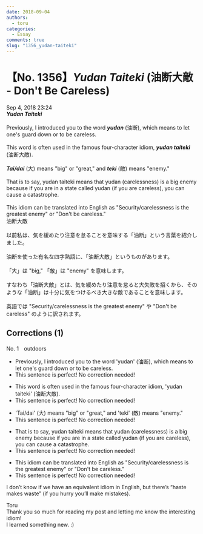 ```yaml
---
date: 2018-09-04
authors:
  - toru
categories:
  - Essay
comments: true
slug: "1356_yudan-taiteki"
---
```


# 【No. 1356】<strong><em>Yudan Taiteki</em></strong> (油断大敵 - Don't Be Careless)
<div class="date">Sep 4, 2018 23:24</div>
<div id="post"><div id="body_show_ori">
<strong><em>Yudan Taiteki</em></strong><br/><br/>Previously, I introduced you to the word <strong><em>yudan</em></strong> (油断), which means to let one's guard down or to be careless.<br/><br/>This word is often used in the famous four-character idiom, <strong><em>yudan taiteki</em></strong> (油断大敵).<br/><br/><strong><em>Tai/dai</em></strong> (大) means "big" or "great," and <strong><em>teki</em></strong> (敵) means "enemy."<br/><br/>That is to say, yudan taiteki means that yudan (carelessness) is a big enemy because if you are in a state called yudan (if you are careless), you can cause a catastrophe.<br/><br/>This idiom can be translated into English as "Security/carelessness is the greatest enemy" or "Don't be careless."
</div></div>

<!-- more -->

<div id="post_ja"><div id="body_show_mo">
油断大敵<br/><br/>以前私は、気を緩めたり注意を怠ることを意味する「油断」という言葉を紹介しました。<br/><br/>油断を使った有名な四字熟語に、「油断大敵」というものがあります。<br/><br/>「大」は "big," 「敵」は "enemy" を意味します。<br/><br/>すなわち「油断大敵」とは、気を緩めたり注意を怠ると大失敗を招くから、そのような「油断」は十分に気をつけるべき大きな敵であることを意味します。<br/><br/>英語では "Security/carelessness is the greatest enemy" や "Don't be careless" のように訳されます。
</div></div>

## Corrections (1)
<div id="block"><div class="first_name"> No. 1　<span class="just_name">outdoors</span></div><div id="block2">
<ul class="correction_field">
<li class="incorrect">Previously, I introduced you to the word 'yudan' (油断), which means to let one's guard down or to be careless.</li>
<li class="corrected perfect">This sentence is perfect! No correction needed!</li>
</ul>
<ul class="correction_field">
<li class="incorrect">This word is often used in the famous four-character idiom, 'yudan taiteki' (油断大敵).</li>
<li class="corrected perfect">This sentence is perfect! No correction needed!</li>
</ul>
<ul class="correction_field">
<li class="incorrect">'Tai/dai' (大) means "big" or "great," and 'teki' (敵) means "enemy."</li>
<li class="corrected perfect">This sentence is perfect! No correction needed!</li>
</ul>
<ul class="correction_field">
<li class="incorrect">That is to say, yudan taiteki means that yudan (carelessness) is a big enemy because if you are in a state called yudan (if you are careless), you can cause a catastrophe.</li>
<li class="corrected perfect">This sentence is perfect! No correction needed!</li>
</ul>
<ul class="correction_field">
<li class="incorrect">This idiom can be translated into English as "Security/carelessness is the greatest enemy" or "Don't be careless."</li>
<li class="corrected perfect">This sentence is perfect! No correction needed!</li>
</ul>
<p class="comment_small">
 I don’t know if we have an equivalent idiom in English, but there’s “haste makes waste” (if you hurry you’ll make mistakes).
</p>

</div><div class="name"><span class="just_name">Toru</span><br>
Thank you so much for reading my post and letting me know the interesting idiom!<br/>I learned something new. :)
</div>
</div>
